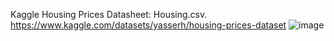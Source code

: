 Kaggle Housing Prices Datasheet: Housing.csv. https://www.kaggle.com/datasets/yasserh/housing-prices-dataset ![image](https://github.com/angusmf1/HousePricePrediction/assets/123407626/2efd1466-c571-4eb0-b265-c07554e8b78a)
